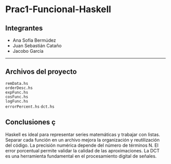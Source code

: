 # Prac1-Funcional-Haskell

##  Integrantes  
- Ana Sofía Bermúdez  
- Juan Sebastián Cataño  
- Jacobo García  

---

##  Archivos del proyecto  
`remData.hs`     
`orderDesc.hs`   
`expFunc.hs`   
`cosFunc.hs`     
`logFunc.hs`     
`errorPercent.hs`
`dct.hs`         

## Conclusiones ç
Haskell es ideal para representar series matemáticas y trabajar con listas.
Separar cada función en un archivo mejora la organización y reutilización del código.
La precisión numérica depende del número de términos N.
El error porcentual permite validar la calidad de las aproximaciones.
La DCT es una herramienta fundamental en el procesamiento digital de señales.
